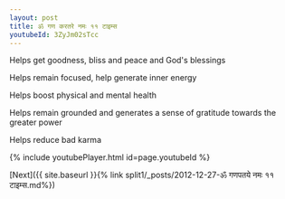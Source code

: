 ```yaml
---
layout: post
title: ॐ गण करतरे नमः ११ टाइम्स
youtubeId: 3ZyJm02sTcc
---
```

 
 
Helps get goodness, bliss and peace and God's blessings
 
Helps remain focused, help generate inner energy 
 
Helps boost physical and mental health 
 
Helps remain grounded and generates a sense of gratitude towards the greater power 
 
Helps reduce bad karma
 
 
 
 


{% include youtubePlayer.html id=page.youtubeId %}
 
[Next]({{ site.baseurl }}{% link  split1/_posts/2012-12-27-ॐ गणपतये नमः ११ टाइम्स.md%})
 
